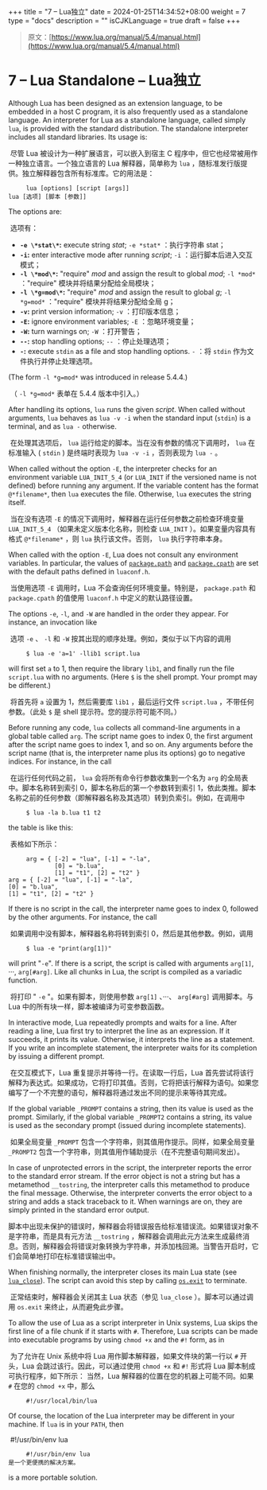 +++
title = "7 – Lua独立"
date = 2024-01-25T14:34:52+08:00
weight = 7
type = "docs"
description = ""
isCJKLanguage = true
draft = false
+++

> 原文：[https://www.lua.org/manual/5.4/manual.html](https://www.lua.org/manual/5.4/manual.html)

# 7 – Lua Standalone – Lua独立

Although Lua has been designed as an extension language, to be embedded in a host C program, it is also frequently used as a standalone language. An interpreter for Lua as a standalone language, called simply `lua`, is provided with the standard distribution. The standalone interpreter includes all standard libraries. Its usage is:

​	尽管 Lua 被设计为一种扩展语言，可以嵌入到宿主 C 程序中，但它也经常被用作一种独立语言。一个独立语言的 Lua 解释器，简单称为 `lua` ，随标准发行版提供。独立解释器包含所有标准库。它的用法是：

```
     lua [options] [script [args]]
lua [选项] [脚本 [参数]]
```

The options are:

​	选项有：

- **`-e \*stat\*`:** execute string *stat*;
  `-e *stat*` ：执行字符串 stat；
- **`-i`:** enter interactive mode after running *script*;
  `-i` ：运行脚本后进入交互模式；
- **`-l \*mod\*`:** "require" *mod* and assign the result to global *mod*;
  `-l *mod*` ："require" 模块并将结果分配给全局模块；
- **`-l \*g=mod\*`:** "require" *mod* and assign the result to global *g*;
  `-l *g=mod*` ："require" 模块并将结果分配给全局 g；
- **`-v`:** print version information;
  `-v` ：打印版本信息；
- **`-E`:** ignore environment variables;
  `-E` ：忽略环境变量；
- **`-W`:** turn warnings on;
  `-W` ：打开警告；
- **`--`:** stop handling options;
  `--` ：停止处理选项；
- **`-`:** execute `stdin` as a file and stop handling options.
  `-` ：将 `stdin` 作为文件执行并停止处理选项。

(The form `-l *g=mod*` was introduced in release 5.4.4.)

​	（ `-l *g=mod*` 表单在 5.4.4 版本中引入。）

After handling its options, `lua` runs the given *script*. When called without arguments, `lua` behaves as `lua -v -i` when the standard input (`stdin`) is a terminal, and as `lua -` otherwise.

​	在处理其选项后， `lua` 运行给定的脚本。当在没有参数的情况下调用时， `lua` 在标准输入 ( `stdin` ) 是终端时表现为 `lua -v -i` ，否则表现为 `lua -` 。

When called without the option `-E`, the interpreter checks for an environment variable `LUA_INIT_5_4` (or `LUA_INIT` if the versioned name is not defined) before running any argument. If the variable content has the format `@*filename*`, then `lua` executes the file. Otherwise, `lua` executes the string itself.

​	当在没有选项 `-E` 的情况下调用时，解释器在运行任何参数之前检查环境变量 `LUA_INIT_5_4` （如果未定义版本化名称，则检查 `LUA_INIT` ）。如果变量内容具有格式 `@*filename*` ，则 `lua` 执行该文件。否则， `lua` 执行字符串本身。

When called with the option `-E`, Lua does not consult any environment variables. In particular, the values of [`package.path`](https://www.lua.org/manual/5.4/manual.html#pdf-package.path) and [`package.cpath`](https://www.lua.org/manual/5.4/manual.html#pdf-package.cpath) are set with the default paths defined in `luaconf.h`.

​	当使用选项 `-E` 调用时，Lua 不会查询任何环境变量。特别是， `package.path` 和 `package.cpath` 的值使用 `luaconf.h` 中定义的默认路径设置。

The options `-e`, `-l`, and `-W` are handled in the order they appear. For instance, an invocation like

​	选项 `-e` 、 `-l` 和 `-W` 按其出现的顺序处理。例如，类似于以下内容的调用

```
     $ lua -e 'a=1' -llib1 script.lua
```

will first set `a` to 1, then require the library `lib1`, and finally run the file `script.lua` with no arguments. (Here `$` is the shell prompt. Your prompt may be different.)

​	将首先将 `a` 设置为 1，然后需要库 `lib1` ，最后运行文件 `script.lua` ，不带任何参数。（此处 `$` 是 shell 提示符。您的提示符可能不同。）

Before running any code, `lua` collects all command-line arguments in a global table called `arg`. The script name goes to index 0, the first argument after the script name goes to index 1, and so on. Any arguments before the script name (that is, the interpreter name plus its options) go to negative indices. For instance, in the call

​	在运行任何代码之前， `lua` 会将所有命令行参数收集到一个名为 `arg` 的全局表中。脚本名称转到索引 0，脚本名称后的第一个参数转到索引 1，依此类推。脚本名称之前的任何参数（即解释器名称及其选项）转到负索引。例如，在调用中

```
     $ lua -la b.lua t1 t2
```

the table is like this:

​	表格如下所示：

```
     arg = { [-2] = "lua", [-1] = "-la",
             [0] = "b.lua",
             [1] = "t1", [2] = "t2" }
arg = { [-2] = "lua", [-1] = "-la",
[0] = "b.lua",
[1] = "t1", [2] = "t2" }
```

If there is no script in the call, the interpreter name goes to index 0, followed by the other arguments. For instance, the call

​	如果调用中没有脚本，解释器名称将转到索引 0，然后是其他参数。例如，调用

```
     $ lua -e "print(arg[1])"
```

will print "`-e`". If there is a script, the script is called with arguments `arg[1]`, ···, `arg[#arg]`. Like all chunks in Lua, the script is compiled as a variadic function.

​	将打印 " `-e` "。如果有脚本，则使用参数 `arg[1]` 、···、 `arg[#arg]` 调用脚本。与 Lua 中的所有块一样，脚本被编译为可变参数函数。

In interactive mode, Lua repeatedly prompts and waits for a line. After reading a line, Lua first try to interpret the line as an expression. If it succeeds, it prints its value. Otherwise, it interprets the line as a statement. If you write an incomplete statement, the interpreter waits for its completion by issuing a different prompt.

​	在交互模式下，Lua 重复提示并等待一行。在读取一行后，Lua 首先尝试将该行解释为表达式。如果成功，它将打印其值。否则，它将把该行解释为语句。如果您编写了一个不完整的语句，解释器将通过发出不同的提示来等待其完成。

If the global variable `_PROMPT` contains a string, then its value is used as the prompt. Similarly, if the global variable `_PROMPT2` contains a string, its value is used as the secondary prompt (issued during incomplete statements).

​	如果全局变量 `_PROMPT` 包含一个字符串，则其值用作提示。同样，如果全局变量 `_PROMPT2` 包含一个字符串，则其值用作辅助提示（在不完整语句期间发出）。

In case of unprotected errors in the script, the interpreter reports the error to the standard error stream. If the error object is not a string but has a metamethod `__tostring`, the interpreter calls this metamethod to produce the final message. Otherwise, the interpreter converts the error object to a string and adds a stack traceback to it. When warnings are on, they are simply printed in the standard error output.

​	脚本中出现未保护的错误时，解释器会将错误报告给标准错误流。如果错误对象不是字符串，而是具有元方法 `__tostring` ，解释器会调用此元方法来生成最终消息。否则，解释器会将错误对象转换为字符串，并添加栈回溯。当警告开启时，它们会简单地打印在标准错误输出中。

When finishing normally, the interpreter closes its main Lua state (see [`lua_close`](https://www.lua.org/manual/5.4/manual.html#lua_close)). The script can avoid this step by calling [`os.exit`](https://www.lua.org/manual/5.4/manual.html#pdf-os.exit) to terminate.

​	正常结束时，解释器会关闭其主 Lua 状态（参见 `lua_close` ）。脚本可以通过调用 `os.exit` 来终止，从而避免此步骤。

To allow the use of Lua as a script interpreter in Unix systems, Lua skips the first line of a file chunk if it starts with `#`. Therefore, Lua scripts can be made into executable programs by using `chmod +x` and the `#!` form, as in

​	为了允许在 Unix 系统中将 Lua 用作脚本解释器，如果文件块的第一行以 `#` 开头，Lua 会跳过该行。因此，可以通过使用 `chmod +x` 和 `#!` 形式将 Lua 脚本制成可执行程序，如下所示： 当然，Lua 解释器的位置在您的机器上可能不同。如果 `#` 在您的 `chmod +x` 中，那么

```
     #!/usr/local/bin/lua
```

Of course, the location of the Lua interpreter may be different in your machine. If `lua` is in your `PATH`, then

​	#!/usr/bin/env lua

```
     #!/usr/bin/env lua
是一个更便携的解决方案。
```

is a more portable solution.